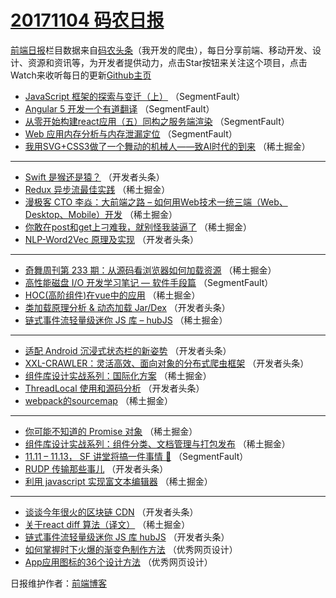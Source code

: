 # [20171104 码农日报](https://toutiao.qdkfweb.cn/date/2017/11/04)

[前端日报](https://qdkfweb.cn/c/news)栏目数据来自[码农头条](https://toutiao.qdkfweb.cn/)（我开发的爬虫），每日分享前端、移动开发、设计、资源和资讯等，为开发者提供动力，点击Star按钮来关注这个项目，点击Watch来收听每日的更新[Github主页](https://github.com/kujian/frontendDaily)
* [JavaScript 框架的探索与变迁（上）](https://toutiao.qdkfweb.cn/55414.html) （SegmentFault）
* [Angular 5 开发一个有道翻译](https://toutiao.qdkfweb.cn/55411.html) （SegmentFault）
* [从零开始构建react应用（五）同构之服务端渲染](https://toutiao.qdkfweb.cn/55413.html) （SegmentFault）
* [Web 应用内存分析与内存泄漏定位](https://toutiao.qdkfweb.cn/55408.html) （SegmentFault）
* [我用SVG+CSS3做了一个舞动的机械人——致AI时代的到来](https://toutiao.qdkfweb.cn/55421.html) （稀土掘金）

***
* [Swift 是猴还是猿？](https://toutiao.qdkfweb.cn/55464.html) （开发者头条）
* [Redux 异步流最佳实践](https://toutiao.qdkfweb.cn/55418.html) （稀土掘金）
* [漫极客 CTO 李焱：大前端之路 &#8211; 如何用Web技术一统三端（Web、Desktop、Mobile）开发](https://toutiao.qdkfweb.cn/55431.html) （稀土掘金）
* [你敢在post和get上刁难我，就别怪我装逼了](https://toutiao.qdkfweb.cn/55433.html) （稀土掘金）
* [NLP-Word2Vec 原理及实现](https://toutiao.qdkfweb.cn/55462.html) （开发者头条）

***
* [奇舞周刊第 233 期：从源码看浏览器如何加载资源](https://toutiao.qdkfweb.cn/55422.html) （稀土掘金）
* [高性能磁盘 I/O 开发学习笔记 &#8212; 软件手段篇](https://toutiao.qdkfweb.cn/55412.html) （SegmentFault）
* [HOC(高阶组件)在vue中的应用](https://toutiao.qdkfweb.cn/55423.html) （稀土掘金）
* [类加载原理分析 &amp; 动态加载 Jar/Dex](https://toutiao.qdkfweb.cn/55452.html) （开发者头条）
* [链式事件流轻量级迷你 JS 库 &#8211; hubJS](https://toutiao.qdkfweb.cn/55424.html) （稀土掘金）

***
* [适配 Android 沉浸式状态栏的新姿势](https://toutiao.qdkfweb.cn/55453.html) （开发者头条）
* [XXL-CRAWLER：灵活高效、面向对象的分布式爬虫框架](https://toutiao.qdkfweb.cn/55454.html) （开发者头条）
* [组件库设计实战系列：国际化方案](https://toutiao.qdkfweb.cn/55415.html) （稀土掘金）
* [ThreadLocal 使用和源码分析](https://toutiao.qdkfweb.cn/55455.html) （开发者头条）
* [webpack的sourcemap](https://toutiao.qdkfweb.cn/55427.html) （稀土掘金）

***
* [你可能不知道的 Promise 对象](https://toutiao.qdkfweb.cn/55417.html) （稀土掘金）
* [组件库设计实战系列：组件分类、文档管理与打包发布](https://toutiao.qdkfweb.cn/55428.html) （稀土掘金）
* [11.11 &#8211; 11.13， SF 讲堂将搞一件事情 🎉](https://toutiao.qdkfweb.cn/55407.html) （SegmentFault）
* [RUDP 传输那些事儿](https://toutiao.qdkfweb.cn/55457.html) （开发者头条）
* [利用 javascript 实现富文本编辑器](https://toutiao.qdkfweb.cn/55429.html) （稀土掘金）

***
* [谈谈今年很火的区块链 CDN](https://toutiao.qdkfweb.cn/55459.html) （开发者头条）
* [关于react diff 算法（译文）](https://toutiao.qdkfweb.cn/55432.html) （稀土掘金）
* [链式事件流轻量级迷你 JS 库 hubJS](https://toutiao.qdkfweb.cn/55461.html) （开发者头条）
* [如何掌握时下火爆的渐变色制作方法](https://toutiao.qdkfweb.cn/55486.html) （优秀网页设计）
* [App应用图标的36个设计方法](https://toutiao.qdkfweb.cn/55487.html) （优秀网页设计）

日报维护作者：[前端博客](https://qdkfweb.cn/) 